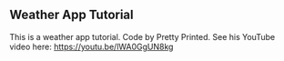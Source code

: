 ## Weather App Tutorial

This is a weather app tutorial. Code by Pretty Printed. See his YouTube video here: https://youtu.be/lWA0GgUN8kg
